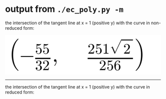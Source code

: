# output from `./ec_poly.py -m`


the intersection of the tangent line at x = 1 (positive y) with the curve in
non-reduced form:

![\left ( - \frac{55}{](results/d10c843bf1.png)

-------------
the intersection of the tangent line at x = 1 (positive y) with the curve in reduced
form:

